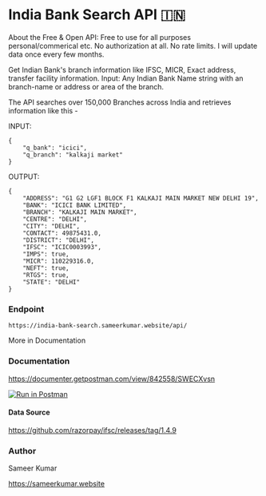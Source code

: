 # India Bank Search API 🇮🇳
About the Free & Open API: Free to use for all purposes personal/commerical etc.
No authorization at all. No rate limits. I will update data once every few months.

Get Indian Bank's branch information like IFSC, MICR, Exact address, transfer facility information.
Input: Any Indian Bank Name string with an branch-name or address or area of the branch.

The API searches over 150,000 Branches across India and retrieves information like this - 

INPUT: 
```:JSON
{
    "q_bank": "icici",
    "q_branch": "kalkaji market"
}
```


OUTPUT: 
```:JSON
{
    "ADDRESS": "G1 G2 LGF1 BLOCK F1 KALKAJI MAIN MARKET NEW DELHI 19",
    "BANK": "ICICI BANK LIMITED",
    "BRANCH": "KALKAJI MAIN MARKET",
    "CENTRE": "DELHI",
    "CITY": "DELHI",
    "CONTACT": 49875431.0,
    "DISTRICT": "DELHI",
    "IFSC": "ICIC0003993",
    "IMPS": true,
    "MICR": 110229316.0,
    "NEFT": true,
    "RTGS": true,
    "STATE": "DELHI"
}
```

### Endpoint
```https://india-bank-search.sameerkumar.website/api/```

More in Documentation

### Documentation
https://documenter.getpostman.com/view/842558/SWECXvsn

[![Run in Postman](https://run.pstmn.io/button.svg)](https://documenter.getpostman.com/view/842558/SWECXvsn)

#### Data Source
https://github.com/razorpay/ifsc/releases/tag/1.4.9

### Author
Sameer Kumar

https://sameerkumar.website
